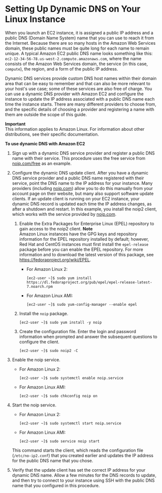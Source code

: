 # Setting Up Dynamic DNS on Your Linux Instance<a name="dynamic-dns"></a>

When you launch an EC2 instance, it is assigned a public IP address and a public DNS \(Domain Name System\) name that you can use to reach it from the Internet\. Because there are so many hosts in the Amazon Web Services domain, these public names must be quite long for each name to remain unique\. A typical Amazon EC2 public DNS name looks something like this: `ec2-12-34-56-78.us-west-2.compute.amazonaws.com`, where the name consists of the Amazon Web Services domain, the service \(in this case, `compute`\), the region, and a form of the public IP address\.

Dynamic DNS services provide custom DNS host names within their domain area that can be easy to remember and that can also be more relevant to your host's use case; some of these services are also free of charge\. You can use a dynamic DNS provider with Amazon EC2 and configure the instance to update the IP address associated with a public DNS name each time the instance starts\. There are many different providers to choose from, and the specific details of choosing a provider and registering a name with them are outside the scope of this guide\.

**Important**  
This information applies to Amazon Linux\. For information about other distributions, see their specific documentation\.<a name="procedure-dynamic-dns"></a>

**To use dynamic DNS with Amazon EC2**

1. Sign up with a dynamic DNS service provider and register a public DNS name with their service\. This procedure uses the free service from [noip\.com/free](https://www.noip.com/free) as an example\.

1. Configure the dynamic DNS update client\. After you have a dynamic DNS service provider and a public DNS name registered with their service, point the DNS name to the IP address for your instance\. Many providers \(including [noip\.com](https://noip.com)\) allow you to do this manually from your account page on their website, but many also support software update clients\. If an update client is running on your EC2 instance, your dynamic DNS record is updated each time the IP address changes, as after a shutdown and restart\. In this example, you install the noip2 client, which works with the service provided by [noip\.com](https://noip.com)\.

   1. Enable the Extra Packages for Enterprise Linux \(EPEL\) repository to gain access to the noip2 client\.
**Note**  
Amazon Linux instances have the GPG keys and repository information for the EPEL repository installed by default; however, Red Hat and CentOS instances must first install the `epel-release` package before you can enable the EPEL repository\. For more information and to download the latest version of this package, see [https://fedoraproject\.org/wiki/EPEL](https://fedoraproject.org/wiki/EPEL)\.
      + For Amazon Linux 2:

        ```
        [ec2-user ~]$ sudo yum install https://dl.fedoraproject.org/pub/epel/epel-release-latest-7.noarch.rpm
        ```
      + For Amazon Linux AMI:

        ```
        [ec2-user ~]$ sudo yum-config-manager --enable epel
        ```

   1. Install the `noip` package\.

      ```
      [ec2-user ~]$ sudo yum install -y noip
      ```

   1. Create the configuration file\. Enter the login and password information when prompted and answer the subsequent questions to configure the client\.

      ```
      [ec2-user ~]$ sudo noip2 -C
      ```

1. Enable the noip service\.
   + For Amazon Linux 2:

     ```
     [ec2-user ~]$ sudo systemctl enable noip.service
     ```
   + For Amazon Linux AMI:

     ```
     [ec2-user ~]$ sudo chkconfig noip on
     ```

1. Start the noip service\.
   + For Amazon Linux 2:

     ```
     [ec2-user ~]$ sudo systemctl start noip.service
     ```
   + For Amazon Linux AMI:

     ```
     [ec2-user ~]$ sudo service noip start
     ```

   This command starts the client, which reads the configuration file \(`/etc/no-ip2.conf`\) that you created earlier and updates the IP address for the public DNS name that you chose\.

1. Verify that the update client has set the correct IP address for your dynamic DNS name\. Allow a few minutes for the DNS records to update, and then try to connect to your instance using SSH with the public DNS name that you configured in this procedure\.